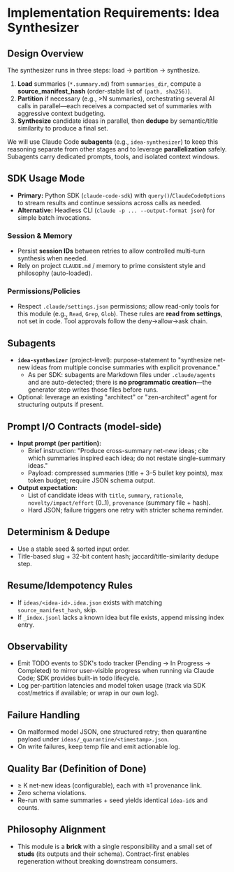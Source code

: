 # Implementation Requirements: Idea Synthesizer

## Design Overview
The synthesizer runs in three steps: load → partition → synthesize.

1) **Load** summaries (`*.summary.md`) from `summaries_dir`, compute a **source_manifest_hash** (order-stable list of `(path, sha256)`).
2) **Partition** if necessary (e.g., >N summaries), orchestrating several AI calls in parallel—each receives a compacted set of summaries with aggressive context budgeting.
3) **Synthesize** candidate ideas in parallel, then **dedupe** by semantic/title similarity to produce a final set.

We will use Claude Code **subagents** (e.g., `idea-synthesizer`) to keep this reasoning separate from other stages and to leverage **parallelization** safely. Subagents carry dedicated prompts, tools, and isolated context windows.

## SDK Usage Mode
- **Primary:** Python SDK (`claude-code-sdk`) with `query()`/`ClaudeCodeOptions` to stream results and continue sessions across calls as needed.
- **Alternative:** Headless CLI (`claude -p ... --output-format json`) for simple batch invocations.

### Session & Memory
- Persist **session IDs** between retries to allow controlled multi-turn synthesis when needed.
- Rely on project `CLAUDE.md` / memory to prime consistent style and philosophy (auto-loaded).

### Permissions/Policies
- Respect `.claude/settings.json` permissions; allow read-only tools for this module (e.g., `Read`, `Grep`, `Glob`). These rules are **read from settings**, not set in code. Tool approvals follow the deny→allow→ask chain.

## Subagents
- **`idea-synthesizer`** (project-level): purpose-statement to "synthesize net-new ideas from multiple concise summaries with explicit provenance."
  - As per SDK: subagents are Markdown files under `.claude/agents` and are auto-detected; there is **no programmatic creation**—the generator step writes those files before runs.
- Optional: leverage an existing "architect" or "zen-architect" agent for structuring outputs if present.

## Prompt I/O Contracts (model-side)
- **Input prompt (per partition):**
  - Brief instruction: "Produce cross-summary net-new ideas; cite which summaries inspired each idea; do not restate single-summary ideas."
  - Payload: compressed summaries (title + 3–5 bullet key points), max token budget; require JSON schema output.
- **Output expectation:**
  - List of candidate ideas with `title`, `summary`, `rationale`, `novelty/impact/effort` (0..1), `provenance` (summary file + hash).
  - Hard JSON; failure triggers one retry with stricter schema reminder.

## Determinism & Dedupe
- Use a stable seed & sorted input order.
- Title-based slug + 32-bit content hash; jaccard/title-similarity dedupe step.

## Resume/Idempotency Rules
- If `ideas/<idea-id>.idea.json` exists with matching `source_manifest_hash`, skip.
- If `_index.jsonl` lacks a known idea but file exists, append missing index entry.

## Observability
- Emit TODO events to SDK's todo tracker (Pending → In Progress → Completed) to mirror user-visible progress when running via Claude Code; SDK provides built-in todo lifecycle.
- Log per-partition latencies and model token usage (track via SDK cost/metrics if available; or wrap in our own log).

## Failure Handling
- On malformed model JSON, one structured retry; then quarantine payload under `ideas/_quarantine/<timestamp>.json`.
- On write failures, keep temp file and emit actionable log.

## Quality Bar (Definition of Done)
- ≥ K net-new ideas (configurable), each with ≥1 provenance link.
- Zero schema violations.
- Re-run with same summaries + seed yields identical `idea-id`s and counts.

## Philosophy Alignment
- This module is a **brick** with a single responsibility and a small set of **studs** (its outputs and their schema). Contract-first enables regeneration without breaking downstream consumers.